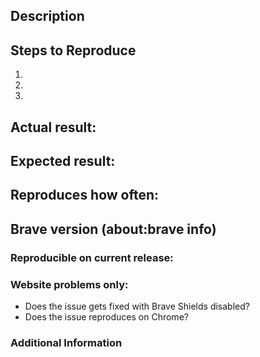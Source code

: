 <!-- Have you searched for similar issues? Before submitting this issue, please check the open issues and add a note before logging a new issue. 

PLEASE USE THE TEMPLATE BELOW TO PROVIDE INFORMATION ABOUT THE ISSUE. 
INSUFFICIENT INFO WILL GET THE ISSUE CLOSED. IT WILL ONLY BE REOPENED AFTER SUFFICIENT INFO IS PROVIDED-->

## Description 
<!--Proivde a brief description of the issue-->

## Steps to Reproduce
<!-- Please add a series of steps to reproduce the issue-->
   1. 
   2. 
   3. 

 ## Actual result:
<!-- Please add screenshots if needed -->


## Expected result:

## Reproduces how often: 
<!-- [Easily reproduced/Intermittent issue/No steps to reproduce] -->


## Brave version (about:brave info)
<!--Please use the clipboard button in about:brave and paste the complete information here-->


### Reproducible on current release:
<!-- Is this a problem with the live build? It matters for triage reasons. -->


### Website problems only:  
- Does the issue gets fixed with Brave Shields disabled? 
- Does the issue reproduces on Chrome? 

### Additional Information
<!-- Any additional information, related issues, extra QA steps, configuration or data that might be necessary to reproduce the issue. -->
